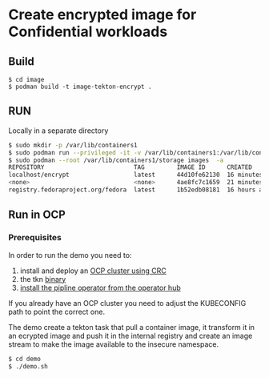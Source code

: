 # Create encrypted image for Confidential workloads

## Build
```
$ cd image
$ podman build -t image-tekton-encrypt .
```

## RUN
Locally in a separate directory
```bash
$ sudo mkdir -p /var/lib/containers1 
$ sudo podman run --privileged -it -v /var/lib/containers1:/var/lib/containers:Z localhost/image-tekton-encrypt  fedora:latest encrypt myamazingpassword
$ sudo podman --root /var/lib/containers1/storage images  -a
REPOSITORY                         TAG         IMAGE ID      CREATED         SIZE
localhost/encrypt                  latest      44d10fe62130  16 minutes ago  3.25 kB
<none>                             <none>      4ae8fc7c1659  21 minutes ago  3.25 kB
registry.fedoraproject.org/fedora  latest      1b52edb08181  16 hours ago    159 MB
```

## Run in OCP

### Prerequisites
In order to run the demo you need to:
1. install and deploy an [OCP cluster using CRC](https://crc.dev/crc/)
2. the tkn [binary](https://docs.openshift.com/container-platform/4.9/cli_reference/tkn_cli/installing-tkn.html#installing-tkn) 
3. [install the pipline operator from the operator hub](https://docs.openshift.com/container-platform/4.9/cicd/pipelines/installing-pipelines.html)

If you already have an OCP cluster you need to adjust the KUBECONFIG path to point the correct one.

The demo create a tekton task that pull a container image, it transform it in an ecrypted image and push it in the internal registry and create an image stream to make the image available to the insecure namespace.
```bash
$ cd demo
$ ./demo.sh
```
